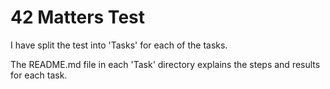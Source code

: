 # 42 Matters Test

I have split the test into 'Tasks' for each of the tasks.

The README.md file in each 'Task' directory explains the steps and results for each task.
